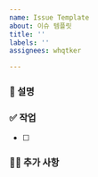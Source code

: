 ```yaml
---
name: Issue Template
about: 이슈 템플릿
title: ''
labels: ''
assignees: whqtker

---
```


### 📄 설명

### ✅ 작업

- [ ] 

### 🙋🏻 추가 사항
